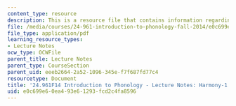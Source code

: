 ```yaml
---
content_type: resource
description: This is a resource file that contains information regarding harmony 1.
file: /media/courses/24-961-introduction-to-phonology-fall-2014/e0c699e60ea493e61293fcd2c4fa8596_MIT24_961F14_Lecture17.pdf
file_type: application/pdf
learning_resource_types:
- Lecture Notes
ocw_type: OCWFile
parent_title: Lecture Notes
parent_type: CourseSection
parent_uid: eeeb2664-2a52-1096-345e-f7f687fd77c4
resourcetype: Document
title: '24.961F14 Introduction to Phonology - Lecture Notes: Harmony-1'
uid: e0c699e6-0ea4-93e6-1293-fcd2c4fa8596
---
```

